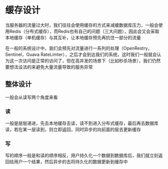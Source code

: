 # 缓存设计

当服务器的流量过大时，我们往往会使用缓存的方式来减缓数据库压力，一般会使用Redis（分布式缓存），而Redis也有自己的问题（三大问题），因此会又会采取本地缓存（单机缓存）与其互补，让本地缓存预先再抗住一部分的流量

在一般的系统设计中，我们会预先对流量进行一系列的处理（OpenRestry，Sentinel，Guava RateLimter），之后才会到达我们的系统，这时我们一般就会认为这一次访问是正常的访问了，但在高并发的场景下（比如秒杀场景），我们仍然要想法设法的来避免大量流量导致的服务异常

## 整体设计

一般会从读写两个角度来看

### 读 

一般是层层递进，先去本地缓存去读，读不到进入分布式缓存，最后再去数据库读，若在某一层读到，则立即返回，同时异步的向前面的层去更新缓存

### 写

写的顺序一般是和读的顺序相反，用户持久化一个数据到数据库后，我们就立刻返回给用户一个结果，然后异步的去将持久化的数据更新到缓存中




